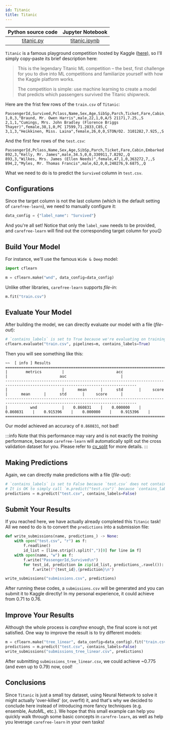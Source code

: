 ```yaml
---
id: Titanic
title: Titanic
---
```


| Python source code | Jupyter Notebook |
|:---:|:---:|
| [titanic.py](https://github.com/carefree0910/carefree-learn/blob/dev/examples/titanic/titanic.py) | [titanic.ipynb](https://github.com/carefree0910/carefree-learn/blob/dev/examples/titanic/titanic.ipynb) |

`Titanic` is a famous playground competition hosted by Kaggle ([here](https://www.kaggle.com/c/titanic)), so I'll simply copy-paste its brief description here:

> This is the legendary Titanic ML competition – the best, first challenge for you to dive into ML competitions and familiarize yourself with how the Kaggle platform works.
> 
> The competition is simple: use machine learning to create a model that predicts which passengers survived the Titanic shipwreck.

Here are the frist few rows of the `train.csv` of `Titanic`:

```csv
PassengerId,Survived,Pclass,Name,Sex,Age,SibSp,Parch,Ticket,Fare,Cabin,Embarked
1,0,3,"Braund, Mr. Owen Harris",male,22,1,0,A/5 21171,7.25,,S
2,1,1,"Cumings, Mrs. John Bradley (Florence Briggs Thayer)",female,38,1,0,PC 17599,71.2833,C85,C
3,1,3,"Heikkinen, Miss. Laina",female,26,0,0,STON/O2. 3101282,7.925,,S
```

And the first few rows of the `test.csv`:

```csv
PassengerId,Pclass,Name,Sex,Age,SibSp,Parch,Ticket,Fare,Cabin,Embarked
892,3,"Kelly, Mr. James",male,34.5,0,0,330911,7.8292,,Q
893,3,"Wilkes, Mrs. James (Ellen Needs)",female,47,1,0,363272,7,,S
894,2,"Myles, Mr. Thomas Francis",male,62,0,0,240276,9.6875,,Q
```

What we need to do is to predict the `Survived` column in `test.csv`.


## Configurations

Since the target column is not the last column (which is the default setting of `carefree-learn`), we need to manually configure it:

```python
data_config = {"label_name": "Survived"}
```

And you're all set! Notice that only the `label_name` needs to be provided, and `carefree-learn` will find out the corresponding target column for you😉


## Build Your Model

For instance, we'll use the famous `Wide & Deep` model:

```python
import cflearn

m = cflearn.make("wnd", data_config=data_config)
```

Unlike other libraries, `carefree-learn` supports *file-in*:

```python
m.fit("train.csv")
```


## Evaluate Your Model

After building the model, we can directly evaluate our model with a file (*file-out*):

```python
# `contains_labels` is set to True because we're evaluating on training set
cflearn.evaluate("train.csv", pipelines=m, contains_labels=True)
```

Then you will see something like this:

```text
~~  [ info ] Results
================================================================================================================================
|        metrics         |                       acc                        |                       auc                        |
--------------------------------------------------------------------------------------------------------------------------------
|                        |      mean      |      std       |     score      |      mean      |      std       |     score      |
--------------------------------------------------------------------------------------------------------------------------------
|          wnd           |    0.860831    |    0.000000    |    0.860831    |    0.915396    |    0.000000    |    0.915396    |
================================================================================================================================
```

Our model achieved an accuracy of `0.860831`, not bad!

:::info
Note that this performance may vary and is not exactly the *training* performance, because `carefree-learn` will automatically split out the cross validation dataset for you. Please refer to [cv_split](../getting-started/configurations#cv_split) for more details.
:::


## Making Predictions

Again, we can directly make predictions with a file (*file-out*):

```python
# `contains_labels` is set to False because `test.csv` does not contain labels
# It is OK to simply call `m.predict("test.csv")` because `contains_labels` is False by default
predictions = m.predict("test.csv", contains_labels=False)
```


## Submit Your Results

If you reached here, we have actually already completed this `Titanic` task! All we need to do is to convert the `predictions` into a submission file:

```python
def write_submissions(name, predictions_) -> None:
    with open("test.csv", "r") as f:
        f.readline()
        id_list = [line.strip().split(",")[0] for line in f]
    with open(name, "w") as f:
        f.write("PassengerId,Survived\n")
        for test_id, prediction in zip(id_list, predictions_.ravel()):
            f.write(f"{test_id},{prediction}\n")

write_submissions("submissions.csv", predictions)
```

After running these codes, a `submissions.csv` will be generated and you can submit it to Kaggle directly! In my personal experience, it could achieve from 0.71 to 0.76.


## Improve Your Results

Although the whole process is *carefree* enough, the final score is not yet satisfied. One way to improve the result is to try different models:

```python
m = cflearn.make("tree_linear", data_config=data_config).fit("train.csv")
predictions = m.predict("test.csv", contains_labels=False)
write_submissions("submissions_tree_linear.csv", predictions)
```

After submitting `submissions_tree_linear.csv`, we could achieve ~0.775 (and even up to 0.79) now, cool!


## Conclusions

Since `Titanic` is just a small toy dataset, using Neural Network to solve it might actually 'over-killed' (or, overfit) it, and that's why we decided to conclude here instead of introducing more fancy techniques (e.g. ensemble, AutoML, etc.). We hope that this small example can help you quickly walk through some basic concepts in `carefre-learn`, as well as help you leverage `carefree-learn` in your own tasks!
